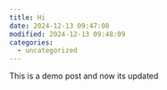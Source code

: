 ```yaml
---
title: Hi
date: 2024-12-13 09:47:08
modified: 2024-12-13 09:48:09
categories:
  - uncategorized
---
```



<!-- wp:paragraph -->
<p>This is a demo post and now its updated</p>
<!-- /wp:paragraph -->

<!-- wp:paragraph -->
<p></p>
<!-- /wp:paragraph -->